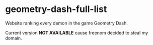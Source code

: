 # geometry-dash-full-list
Website ranking every demon in the game Geometry Dash.

Current version <b>NOT AVAILABLE</b> cause freenom decided to steal my domain. 
